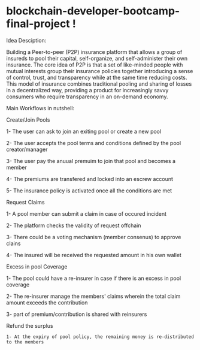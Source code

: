 # blockchain-developer-bootcamp-final-project !

Idea Desciption: 
 
Building a Peer-to-peer (P2P) insurance platform that allows a group of insureds to pool their capital, self-organize, and self-administer their own insurance. The core idea of P2P is that a set of like-minded people with mutual interests group their insurance policies together introducing a sense of control, trust, and transparency while at the same time reducing costs. This model of insurance combines traditional pooling and sharing of losses in a decentralized way, providing a product for increasingly savvy consumers who require transparency in an on-demand economy. 

Main Workflows in nutshell:

Create/Join Pools

  1- The user can ask to join an exiting pool or create a new pool
  
  2- The user accepts the pool terms and conditions defined by the pool creator/manager
  
  3- The user pay the anuual premuim to join that pool and becomes a member
  
  4- The premiums are transfered and locked into an escrew account 
  
  5- The insurance policy is activated once all the conditions are met
  
Request Claims

  1- A pool member can submit a claim in case of occured incident
  
  2- The platform checks the validity of request offchain
  
  3- There could be a voting mechanism (member consenus) to approve clains
  
  4- The insured will be received the requested amount in his own wallet
  
 Excess in pool Coverage
 
   1- The pool could have a re-insurer in case if there is an excess in pool coverage
   
   2- The re-insurer manage the members' claims wherein the total claim amount exceeds the contribution
   
   3- part of premium/contribution is shared with reinsurers
   
  Refund the surplus
  
    1- At the expiry of pool policy, the remaining money is re-distributed to the members
 
 